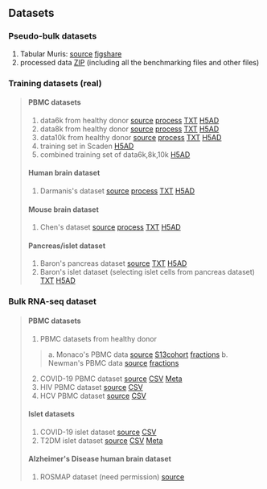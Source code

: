 ## Datasets

### Pseudo-bulk datasets
1. Tabular Muris: [source](https://www.ncbi.nlm.nih.gov/geo/query/acc.cgi?acc=GSE109774) [figshare](https://figshare.com/projects/Tabula_Muris_Transcriptomic_characterization_of_20_organs_and_tissues_from_Mus_musculus_at_single_cell_resolution/27733)
2. processed data [ZIP](https://drive.google.com/file/d/1lnw09PfRrlFZxIuHzFTukvDCEtNPcDms/view?usp=sharing) (including all the benchmarking files and other files)
### Training datasets (real)

> #### PBMC datasets
> 1. data6k from healthy donor [source](https://www.10xgenomics.com/resources/datasets/6-k-pbm-cs-from-a-healthy-donor-1-standard-1-1-0) [process](https://github.com/poseidonchan/TAPE/blob/main/Experiments/PBMC_preprocess.ipynb) [TXT](https://cloud.tsinghua.edu.cn/f/9d1ef3e622cf4cfa9e7d/) [H5AD](https://cloud.tsinghua.edu.cn/f/c976ff98e8974eb5a076/)
> 2. data8k from healthy donor [source](https://www.10xgenomics.com/resources/datasets/8-k-pbm-cs-from-a-healthy-donor-2-standard-2-1-0) [process](https://github.com/poseidonchan/TAPE/blob/main/Experiments/PBMC_preprocess.ipynb) [TXT](https://cloud.tsinghua.edu.cn/f/fb340c4876d1480686ac/) [H5AD](https://cloud.tsinghua.edu.cn/f/e95354954c0d49ed9aeb/)
> 3. data10k from healthy donor [source](https://www.10xgenomics.com/resources/datasets/10-k-pbm-cs-from-a-healthy-donor-v-3-chemistry-3-standard-3-0-0) [process](https://github.com/poseidonchan/TAPE/blob/main/Experiments/PBMC_preprocess.ipynb) [TXT](https://cloud.tsinghua.edu.cn/f/61a14dbc04134220abba/) [H5AD](https://cloud.tsinghua.edu.cn/f/fb2781a1719a4ff29501/)
> 4. training set in Scaden [H5AD](https://figshare.com/ndownloader/files/15008006)
> 5. combined training set of data6k,8k,10k [H5AD](https://cloud.tsinghua.edu.cn/f/565a347085bb4c6c86d7/)
> #### Human brain dataset
> 1. Darmanis's dataset [source](https://www.ncbi.nlm.nih.gov/geo/query/acc.cgi?acc=GSE67835) [process](https://github.com/poseidonchan/TAPE/blob/main/Experiments/GSE67835.ipynb) [TXT](https://cloud.tsinghua.edu.cn/f/a9225f4dee014250bd64/) [H5AD](https://cloud.tsinghua.edu.cn/f/c9b1602520d44e73ac34/)
> #### Mouse brain dataset
> 1. Chen's dataset [source](https://www.ncbi.nlm.nih.gov/geo/query/acc.cgi?acc=GSE87544) [process](https://github.com/poseidonchan/TAPE/blob/main/Experiments/GSE87544_mousebrain_chen.ipynb) [TXT](https://cloud.tsinghua.edu.cn/f/9524426cd0194498adbb/) [H5AD](https://cloud.tsinghua.edu.cn/f/45108af1e6394077b9e1/)
> #### Pancreas/islet dataset
> 1. Baron's pancreas dataset [source](https://www.ncbi.nlm.nih.gov/geo/query/acc.cgi?acc=GSE84133) [TXT](https://cloud.tsinghua.edu.cn/f/f46d231b106745f7a9a8/) [H5AD](https://cloud.tsinghua.edu.cn/f/f236672223d4453e9aa4/)
> 2. Baron's islet dataset (selecting islet cells from pancreas dataset) [TXT](https://cloud.tsinghua.edu.cn/f/7be19fe473214de085f3/) [H5AD](https://cloud.tsinghua.edu.cn/f/437a11d2b94747b0a54f/)
### Bulk RNA-seq dataset
> #### PBMC datasets
> 1. PBMC datasets from healthy donor
> > a. Monaco's PBMC data [source](https://www.ncbi.nlm.nih.gov/geo/query/acc.cgi?acc=GSE107011) [S13cohort](https://cloud.tsinghua.edu.cn/f/190b409ba5194c4eac2a/) [fractions](https://cloud.tsinghua.edu.cn/f/cbb5d5bc6db04ef58b57/)
> > b. Newman's PBMC data [source](https://www.ncbi.nlm.nih.gov/geo/query/acc.cgi?acc=GSE65133) [fractions](http://cibersort.stanford.edu/download.php)
> 2. COVID-19 PBMC dataset [source](https://www.ncbi.nlm.nih.gov/geo/query/acc.cgi?acc=GSE157859) [CSV](https://cloud.tsinghua.edu.cn/f/bf51cdb933d54114b600/) [Meta](https://cloud.tsinghua.edu.cn/f/707e7b818b494cd0841e/)
> 3. HIV PBMC dataset [source](https://www.ncbi.nlm.nih.gov/geo/query/acc.cgi?acc=GSE115449) [CSV](https://cloud.tsinghua.edu.cn/f/707fb6e356624eecb519/)
> 4. HCV PBMC dataset [source](https://www.ncbi.nlm.nih.gov/geo/query/acc.cgi?acc=GSE119117) [CSV](https://cloud.tsinghua.edu.cn/f/67e829a2ee4340759bbb/)
> #### Islet datasets
> 1. COVID-19 islet dataset [source](https://www.ncbi.nlm.nih.gov/geo/query/acc.cgi?acc=GSE159717) [CSV](https://cloud.tsinghua.edu.cn/f/26a5032e88394bd0a427/)
> 2. T2DM islet dataset [source](https://www.ncbi.nlm.nih.gov/geo/query/acc.cgi?acc=GSE50244) [CSV](https://cloud.tsinghua.edu.cn/f/616cc1503993416b8adc/) [Meta](https://cloud.tsinghua.edu.cn/f/5b5b527fe4c947acb59c/)
> #### Alzheimer's Disease human brain dataset
> 1. ROSMAP dataset (need permission) [source](https://www.synapse.org/#!Synapse:syn9702085)

